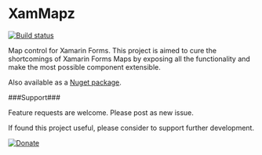 # XamMapz

[![Build status](https://ci.appveyor.com/api/projects/status/a54k830boin0we53?svg=true)](https://ci.appveyor.com/project/gabornemeth/xammapz)

Map control for Xamarin Forms.
This project is aimed to cure the shortcomings of Xamarin Forms Maps by exposing all the functionality and make the most possible component extensible.

Also available as a [Nuget package](https://www.nuget.org/packages/XamMapz/).

###Support###

Feature requests are welcome. Please post as new issue.

If found this project useful, please consider to support further development.

[![Donate](https://img.shields.io/badge/Donate-PayPal-green.svg)](https://www.paypal.com/cgi-bin/webscr?cmd=_s-xclick&hosted_button_id=NEPJXX7AZ9YBQ)
